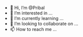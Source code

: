 - 👋 Hi, I’m @Pribal
- 👀 I’m interested in ...
- 🌱 I’m currently learning ...
- 💞️ I’m looking to collaborate on ...
- 📫 How to reach me ...

<!---
Pribal/Pribal is a ✨ special ✨ repository because its `README.md` (this file) appears on your GitHub profile.
You can click the Preview link to take a look at your changes.
--->
